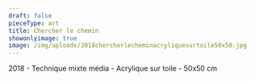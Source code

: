 ```yaml
---
draft: false
pieceType: art
title: Chercher le chemin
showonlyimage: true
image: /img/uploads/2018chercherlecheminacryliquesurtoile50x50.jpg
---
```

2018 - Technique mixte média - Acrylique sur toile - 50x50 cm